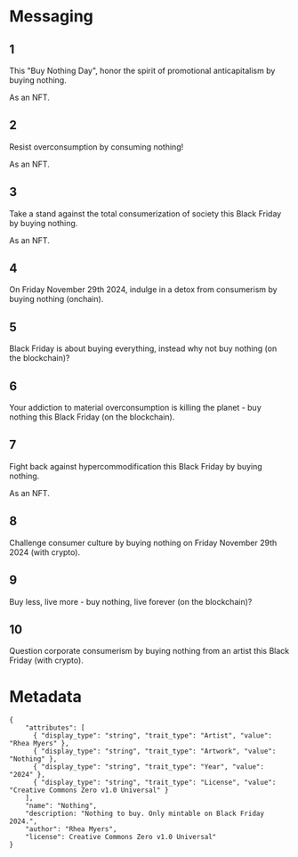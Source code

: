 Messaging
=========

1
-----

This "Buy Nothing Day", honor the spirit of promotional anticapitalism by buying nothing.

As an NFT.

2
-----

Resist overconsumption by consuming nothing!

As an NFT.

3
-----

Take a stand against the total consumerization of society this Black Friday by buying nothing. 

As an NFT.

4
-----

On Friday November 29th 2024, indulge in a detox from consumerism by buying nothing (onchain).

5
-----

Black Friday is about buying everything, instead why not buy nothing (on the blockchain)?

6
-----

Your addiction to material overconsumption is killing the planet - buy nothing this Black Friday (on the blockchain).

7
------

Fight back against hypercommodification this Black Friday by buying nothing.

As an NFT.

8
-----

Challenge consumer culture by buying nothing on Friday November 29th 2024 (with crypto).

9
-----

Buy less, live more - buy nothing, live forever (on the blockchain)?

10
-----

Question corporate consumerism by buying nothing from an artist this Black Friday (with crypto).



Metadata
========

    {
        "attributes": [
          { "display_type": "string", "trait_type": "Artist", "value": "Rhea Myers" },
          { "display_type": "string", "trait_type": "Artwork", "value": "Nothing" },
          { "display_type": "string", "trait_type": "Year", "value": "2024" },
          { "display_type": "string", "trait_type": "License", "value": "Creative Commons Zero v1.0 Universal" }
        ],
        "name": "Nothing",
        "description: "Nothing to buy. Only mintable on Black Friday 2024.",
        "author": "Rhea Myers",
        "license": Creative Commons Zero v1.0 Universal"
    }
